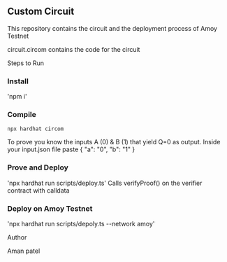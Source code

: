 ## Custom Circuit

This repository contains the circuit and the deployment process of Amoy Testnet

circuit.circom contains the code for the circuit

Steps to Run
### Install
'npm i'

### Compile
`npx hardhat circom`

To prove you know the inputs A (0) & B (1) that yield Q=0 as output.
Inside your input.json file paste { "a": "0", "b": "1" }

### Prove and Deploy
'npx hardhat run scripts/deploy.ts'
Calls verifyProof() on the verifier contract with calldata

### Deploy on Amoy Testnet
'npx hardhat run scripts/depoly.ts --network amoy'

Author

Aman patel	
